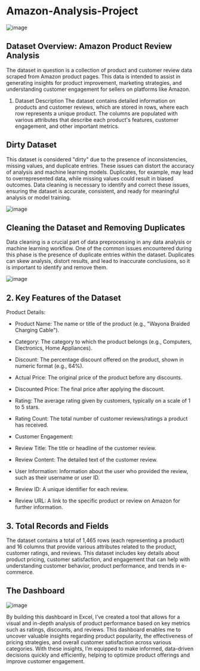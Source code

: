 # Amazon-Analysis-Project

![image](https://github.com/user-attachments/assets/17e50c74-baf9-4950-9daf-0ca33f4b5f19)

## Dataset Overview: Amazon Product Review Analysis
The dataset in question is a collection of product and customer review data scraped from Amazon product pages. This data is intended to assist in generating insights for product improvement, marketing strategies, and understanding customer engagement for sellers on platforms like Amazon.

1. Dataset Description
The dataset contains detailed information on products and customer reviews, which are stored in rows, where each row represents a unique product. The columns are populated with various attributes that describe each product's features, customer engagement, and other important metrics.

 ## Dirty Dataset
This dataset is considered "dirty" due to the presence of inconsistencies, missing values, and duplicate entries. These issues can distort the accuracy of analysis and machine learning models. Duplicates, for example, may lead to overrepresented data, while missing values could result in biased outcomes. Data cleaning is necessary to identify and correct these issues, ensuring the dataset is accurate, consistent, and ready for meaningful analysis or model training.

![image](https://github.com/user-attachments/assets/0104cf77-c504-4480-8c6b-a75eee6a83e1)

## Cleaning the Dataset and Removing Duplicates
Data cleaning is a crucial part of data preprocessing in any data analysis or machine learning workflow. One of the common issues encountered during this phase is the presence of duplicate entries within the dataset. Duplicates can skew analysis, distort results, and lead to inaccurate conclusions, so it is important to identify and remove them.

![image](https://github.com/user-attachments/assets/a017ac8f-07d5-49a2-b7ce-0a8d216a9277)

## 2. Key Features of the Dataset
Product Details:

- Product Name: The name or title of the product (e.g., "Wayona Braided Charging Cable").

- Category: The category to which the product belongs (e.g., Computers, Electronics, Home Appliances).

- Discount: The percentage discount offered on the product, shown in numeric format (e.g., 64%).

- Actual Price: The original price of the product before any discounts.

- Discounted Price: The final price after applying the discount.

- Rating: The average rating given by customers, typically on a scale of 1 to 5 stars.

- Rating Count: The total number of customer reviews/ratings a product has received.

- Customer Engagement:

- Review Title: The title or headline of the customer review.

- Review Content: The detailed text of the customer review.

- User Information: Information about the user who provided the review, such as their username or user ID.

- Review ID: A unique identifier for each review.

- Review URL: A link to the specific product or review on Amazon for further information.

## 3. Total Records and Fields
The dataset contains a total of 1,465 rows (each representing a product) and 16 columns that provide various attributes related to the product, customer ratings, and reviews. This dataset includes key details about product pricing, customer satisfaction, and engagement that can help with understanding customer behavior, product performance, and trends in e-commerce.

## The Dashboard

![image](https://github.com/user-attachments/assets/43aeaaab-b138-4e92-9958-962f0c782c45)

By building this dashboard in Excel, I’ve created a tool that allows for a visual and in-depth analysis of product performance based on key metrics such as ratings, discounts, and reviews. This dashboard enables me to uncover valuable insights regarding product popularity, the effectiveness of pricing strategies, and overall customer satisfaction across various categories. With these insights, I’m equipped to make informed, data-driven decisions quickly and efficiently, helping to optimize product offerings and improve customer engagement.

